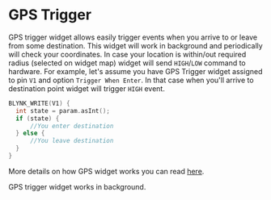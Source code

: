 # GPS Trigger

GPS trigger widget allows easily trigger events when you arrive to or leave from some destination. This widget will work in background and periodically will check your coordinates. In case your location is within/out required radius \(selected on widget map\) widget will send `HIGH`/`LOW` command to hardware. For example, let's assume you have GPS Trigger widget assigned to pin `V1` and option `Trigger When Enter`. In that case when you'll arrive to destination point widget will trigger `HIGH` event.

```cpp
BLYNK_WRITE(V1) {
  int state = param.asInt();
  if (state) {
      //You enter destination
  } else {
      //You leave destination
  }
}
```

More details on how GPS widget works you can read [here](https://developer.android.com/guide/topics/location/strategies.html).

GPS trigger widget works in background.

